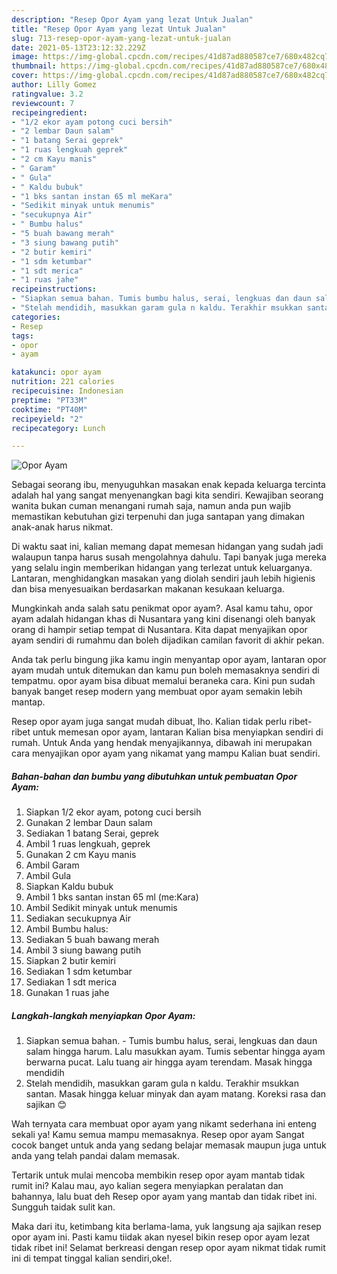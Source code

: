 ```yaml
---
description: "Resep Opor Ayam yang lezat Untuk Jualan"
title: "Resep Opor Ayam yang lezat Untuk Jualan"
slug: 713-resep-opor-ayam-yang-lezat-untuk-jualan
date: 2021-05-13T23:12:32.229Z
image: https://img-global.cpcdn.com/recipes/41d87ad880587ce7/680x482cq70/opor-ayam-foto-resep-utama.jpg
thumbnail: https://img-global.cpcdn.com/recipes/41d87ad880587ce7/680x482cq70/opor-ayam-foto-resep-utama.jpg
cover: https://img-global.cpcdn.com/recipes/41d87ad880587ce7/680x482cq70/opor-ayam-foto-resep-utama.jpg
author: Lilly Gomez
ratingvalue: 3.2
reviewcount: 7
recipeingredient:
- "1/2 ekor ayam potong cuci bersih"
- "2 lembar Daun salam"
- "1 batang Serai geprek"
- "1 ruas lengkuah geprek"
- "2 cm Kayu manis"
- " Garam"
- " Gula"
- " Kaldu bubuk"
- "1 bks santan instan 65 ml meKara"
- "Sedikit minyak untuk menumis"
- "secukupnya Air"
- " Bumbu halus"
- "5 buah bawang merah"
- "3 siung bawang putih"
- "2 butir kemiri"
- "1 sdm ketumbar"
- "1 sdt merica"
- "1 ruas jahe"
recipeinstructions:
- "Siapkan semua bahan. Tumis bumbu halus, serai, lengkuas dan daun salam hingga harum. Lalu masukkan ayam. Tumis sebentar hingga ayam berwarna pucat. Lalu tuang air hingga ayam terendam. Masak hingga mendidih"
- "Stelah mendidih, masukkan garam gula n kaldu. Terakhir msukkan santan. Masak hingga keluar minyak dan ayam matang. Koreksi rasa dan sajikan 😊"
categories:
- Resep
tags:
- opor
- ayam

katakunci: opor ayam 
nutrition: 221 calories
recipecuisine: Indonesian
preptime: "PT33M"
cooktime: "PT40M"
recipeyield: "2"
recipecategory: Lunch

---
```



![Opor Ayam](https://img-global.cpcdn.com/recipes/41d87ad880587ce7/680x482cq70/opor-ayam-foto-resep-utama.jpg)

Sebagai seorang ibu, menyuguhkan masakan enak kepada keluarga tercinta adalah hal yang sangat menyenangkan bagi kita sendiri. Kewajiban seorang  wanita bukan cuman menangani rumah saja, namun anda pun wajib memastikan kebutuhan gizi terpenuhi dan juga santapan yang dimakan anak-anak harus nikmat.

Di waktu  saat ini, kalian memang dapat memesan hidangan yang sudah jadi walaupun tanpa harus susah mengolahnya dahulu. Tapi banyak juga mereka yang selalu ingin memberikan hidangan yang terlezat untuk keluarganya. Lantaran, menghidangkan masakan yang diolah sendiri jauh lebih higienis dan bisa menyesuaikan berdasarkan makanan kesukaan keluarga. 



Mungkinkah anda salah satu penikmat opor ayam?. Asal kamu tahu, opor ayam adalah hidangan khas di Nusantara yang kini disenangi oleh banyak orang di hampir setiap tempat di Nusantara. Kita dapat menyajikan opor ayam sendiri di rumahmu dan boleh dijadikan camilan favorit di akhir pekan.

Anda tak perlu bingung jika kamu ingin menyantap opor ayam, lantaran opor ayam mudah untuk ditemukan dan kamu pun boleh memasaknya sendiri di tempatmu. opor ayam bisa dibuat memalui beraneka cara. Kini pun sudah banyak banget resep modern yang membuat opor ayam semakin lebih mantap.

Resep opor ayam juga sangat mudah dibuat, lho. Kalian tidak perlu ribet-ribet untuk memesan opor ayam, lantaran Kalian bisa menyiapkan sendiri di rumah. Untuk Anda yang hendak menyajikannya, dibawah ini merupakan cara menyajikan opor ayam yang nikamat yang mampu Kalian buat sendiri.

<!--inarticleads1-->

##### Bahan-bahan dan bumbu yang dibutuhkan untuk pembuatan Opor Ayam:

1. Siapkan 1/2 ekor ayam, potong cuci bersih
1. Gunakan 2 lembar Daun salam
1. Sediakan 1 batang Serai, geprek
1. Ambil 1 ruas lengkuah, geprek
1. Gunakan 2 cm Kayu manis
1. Ambil  Garam
1. Ambil  Gula
1. Siapkan  Kaldu bubuk
1. Ambil 1 bks santan instan 65 ml (me:Kara)
1. Ambil Sedikit minyak untuk menumis
1. Sediakan secukupnya Air
1. Ambil  Bumbu halus:
1. Sediakan 5 buah bawang merah
1. Ambil 3 siung bawang putih
1. Siapkan 2 butir kemiri
1. Sediakan 1 sdm ketumbar
1. Sediakan 1 sdt merica
1. Gunakan 1 ruas jahe




<!--inarticleads2-->

##### Langkah-langkah menyiapkan Opor Ayam:

1. Siapkan semua bahan. - Tumis bumbu halus, serai, lengkuas dan daun salam hingga harum. Lalu masukkan ayam. Tumis sebentar hingga ayam berwarna pucat. Lalu tuang air hingga ayam terendam. Masak hingga mendidih
1. Stelah mendidih, masukkan garam gula n kaldu. Terakhir msukkan santan. Masak hingga keluar minyak dan ayam matang. Koreksi rasa dan sajikan 😊




Wah ternyata cara membuat opor ayam yang nikamt sederhana ini enteng sekali ya! Kamu semua mampu memasaknya. Resep opor ayam Sangat cocok banget untuk anda yang sedang belajar memasak maupun juga untuk anda yang telah pandai dalam memasak.

Tertarik untuk mulai mencoba membikin resep opor ayam mantab tidak rumit ini? Kalau mau, ayo kalian segera menyiapkan peralatan dan bahannya, lalu buat deh Resep opor ayam yang mantab dan tidak ribet ini. Sungguh taidak sulit kan. 

Maka dari itu, ketimbang kita berlama-lama, yuk langsung aja sajikan resep opor ayam ini. Pasti kamu tiidak akan nyesel bikin resep opor ayam lezat tidak ribet ini! Selamat berkreasi dengan resep opor ayam nikmat tidak rumit ini di tempat tinggal kalian sendiri,oke!.

